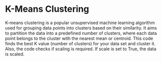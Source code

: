 # K-Means Clustering
K-means clustering is a popular unsupervised machine learning algorithm used for grouping data points into clusters based on their similarity. It aims to partition the data into a predefined number of clusters, where each data point belongs to the cluster with the nearest mean or centroid. This code finds the best K value (number of clusters) for your data set and cluster it. Also, the code checks if scaling is required. If scale is set to True, the data is scaled.
